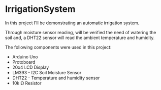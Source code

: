 # IrrigationSystem

In this project I'll be demonstrating an automatic irrigation system. 

Through moisture sensor reading, will be verified the need of watering the soil and, a DHT22 sensor will read the ambient temperature and humidity.

The following components were used in this project:

- Arduino Uno
- Protoboard
- 20x4 LCD Display
- LM393 - I2C Soil Moisture Sensor
- DHT22 - Temperature and humidity sensor
- 10k Ω Resistor

